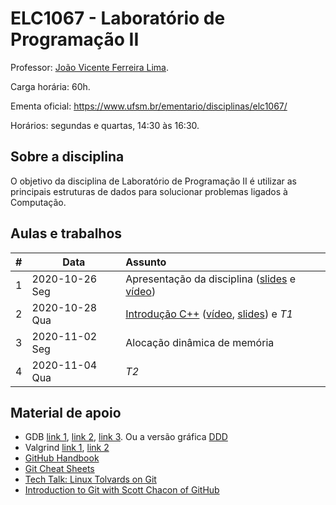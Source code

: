 # ELC1067 - Laboratório de Programação II

Professor: [João Vicente Ferreira Lima](http://www.inf.ufsm.br/~jvlima).

Carga horária: 60h.

Ementa oficial: https://www.ufsm.br/ementario/disciplinas/elc1067/

Horários: segundas e quartas, 14:30 às 16:30.

## Sobre a disciplina

O objetivo da disciplina de Laboratório de Programação II é utilizar as principais estruturas de dados para solucionar problemas ligados à Computação.

## Aulas e trabalhos

|  # | Data             | Assunto          |
|---:|------------------|:-----------------|
|  1 | 2020-10-26 Seg   | Apresentação da disciplina ([slides](https://docs.google.com/presentation/d/1T4CeuY7qa9fxft_rojUq_8HISEPvTGEuuu9iv91vtGo/edit?usp=sharing) e [vídeo](https://youtu.be/cUiFPopsXR4))   |
|  2 | 2020-10-28 Qua   | [Introdução C++](./aulas/introducao_cxx) ([vídeo](https://youtu.be/pB-MdBKNpNo), [slides](./aulas/02_intro_cxx/02_intro_cxx.pdf)) e *T1*  |
|  3 | 2020-11-02 Seg   |  Alocação dinâmica de memória  |
|  4 | 2020-11-04 Qua   |  *T2* |


## Material de apoio

- GDB [link 1](http://www.cs.umd.edu/~srhuang/teaching/cmsc212/gdb-tutorial-handout.pdf), [link 2](https://www.cs.cmu.edu/~gilpin/tutorial/), [link 3](http://www.lrc.ic.unicamp.br/~luciano/courses/mc202-2s2009/tutorial_gdb.txt). Ou a versão gráfica [DDD](https://www.gnu.org/software/ddd/)
- Valgrind [link 1](http://valgrind.org/docs/manual/quick-start.html), [link 2](https://web.stanford.edu/class/cs107/guide_valgrind.html)
- [GitHub Handbook](https://guides.github.com/introduction/git-handbook/)
- [Git Cheat Sheets](https://github.github.com/training-kit/)
- [Tech Talk: Linux Tolvards on Git](http://youtu.be/4XpnKHJAok8)
- [Introduction to Git with Scott Chacon of GitHub](https://youtu.be/ZDR433b0HJY)

